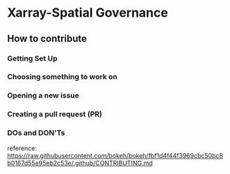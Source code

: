 # Xarray-Spatial Governance


## How to contribute


### Getting Set Up

### Choosing something to work on 

### Opening a new issue

### Creating a pull request (PR)

### DOs and DON'Ts


reference: https://raw.githubusercontent.com/bokeh/bokeh/fbf1d4f44f3969cbc50bc8b0167d55e95eb2c53e/.github/CONTRIBUTING.md